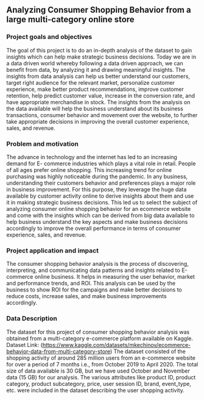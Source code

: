 ## Analyzing Consumer Shopping Behavior from a large multi-category online store

### Project goals and objectives

The goal of this project is to do an in-depth analysis of the dataset to gain insights which can help make strategic business decisions. Today we are in a data driven world whereby following a data driven approach, we can benefit from data, by analyzing it and drawing meaningful insights. The insights from data analysis can help us better understand our customers, target right audience for the relevant market, personalize customer experience, make better product recommendations, improve customer retention, help predict customer value, increase in the conversion rate, and have appropriate merchandise in stock. The insights from the analysis on the data available will help the business understand about its business transactions, consumer behavior and movement over the website, to further take appropriate decisions in improving the overall customer experience, sales, and revenue.

### Problem and motivation

The advance in technology and the internet has led to an increasing demand for E- commerce industries which plays a vital role in retail. People of all ages prefer online shopping. This increasing trend for online purchasing was highly noticeable during the pandemic. In any business, understanding their customers behavior and preferences plays a major role in business improvement. For this purpose, they leverage the huge data available by customer activity online to derive insights about them and use it in making strategic business decisions. This led us to select the subject of analyzing consumer online shopping behavior for an ecommerce website and come with the insights which can be derived from big data available to help business understand the key aspects and make business decisions accordingly to improve the overall performance in terms of consumer experience, sales, and revenue.

### Project application and impact

The consumer shopping behavior analysis is the process of discovering, interpreting, and communicating data patterns and insights related to E-commerce online business. It helps in measuring the user behavior, market and performance trends, and ROI. This analysis can be used by the business to show ROI for the campaigns and make better decisions to reduce costs, increase sales, and make business improvements accordingly.

### Data Description 

The dataset for this project of consumer shopping behavior analysis was obtained from a multi-category e-commerce platform available on Kaggle.
Dataset Link: (https://www.kaggle.com/datasets/mkechinov/ecommerce-behavior-data-from-multi-category-store)
The dataset consisted of the shopping activity of around 285 million users from an e-commerce website for over a period of 7 months i.e., from October 2019 to April 2020. The total size of data available is 30 GB, but we have used October and November data (15 GB) for our analysis. The various attributes like product ID, product category, product subcategory, price, user session ID, brand, event_type, etc. were included in the dataset describing the user shopping activity.



